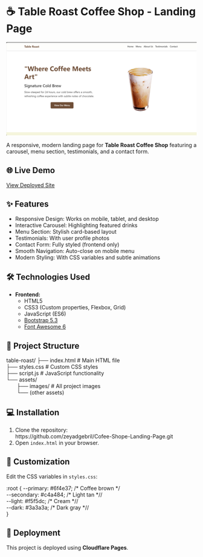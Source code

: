<h1>☕ Table Roast Coffee Shop - Landing Page</h1>

  <div class="section">
    <img src="https://github.com/zeyadgebril/Cofee-Shope-Landing-Page/blob/main/assets/images/Screenshot%202025-05-18%20020817.png?raw=true" class="preview-img">
    <p>A responsive, modern landing page for <strong>Table Roast Coffee Shop</strong> featuring a carousel, menu section, testimonials, and a contact form.</p>
  </div>

  <div class="section">
    <h2>🌐 Live Demo</h2>
    <p><a href="https://cofee-shope-landing-page.pages.dev/" target="_blank">View Deployed Site</a></p>
  </div>

  <div class="section">
    <h2>✨ Features</h2>
    <ul>
      <li>Responsive Design: Works on mobile, tablet, and desktop</li>
      <li>Interactive Carousel: Highlighting featured drinks</li>
      <li>Menu Section: Stylish card-based layout</li>
      <li>Testimonials: With user profile photos</li>
      <li>Contact Form: Fully styled (frontend only)</li>
      <li>Smooth Navigation: Auto-close on mobile menu</li>
      <li>Modern Styling: With CSS variables and subtle animations</li>
    </ul>
  </div>

  <div class="section">
    <h2>🛠️ Technologies Used</h2>
    <ul>
      <li><strong>Frontend:</strong>
        <ul>
          <li>HTML5</li>
          <li>CSS3 (Custom properties, Flexbox, Grid)</li>
          <li>JavaScript (ES6)</li>
          <li><a href="https://getbootstrap.com/" target="_blank">Bootstrap 5.3</a></li>
          <li><a href="https://fontawesome.com/" target="_blank">Font Awesome 6</a></li>
        </ul>
      </li>
    </ul>
  </div>

  <div class="section">
    <h2>📂 Project Structure</h2>
    <div class="code-block">
table-roast/
├── index.html          # Main HTML file<br>
├── styles.css          # Custom CSS styles<br>
├── script.js           # JavaScript functionality<br>
└── assets/<br>
  ├── images/           # All project images<br>
  └── (other assets)
    </div>
  </div>

  <div class="section">
    <h2>💻 Installation</h2>
    <ol>
      <li>Clone the repository:
        <div class="code-block">https://github.com/zeyadgebril/Cofee-Shope-Landing-Page.git</div>
      </li>
      <li>Open <code>index.html</code> in your browser.</li>
    </ol>
  </div>

  <div class="section">
    <h2>🎨 Customization</h2>
    <p>Edit the CSS variables in <code>styles.css</code>:</p>
    <div class="code-block">
:root {
  --primary: #6f4e37;    /* Coffee brown */</br>
  --secondary: #c4a484;  /* Light tan *//</br>
  --light: #f5f5dc;      /* Cream *//</br>
  --dark: #3a3a3a;       /* Dark gray *//</br>
}</br>
    </div>
  </div>

  <div class="section">
    <h2>🚀 Deployment</h2>
    <p>This project is deployed using <strong>Cloudflare Pages</strong>.</p>
  </div>

